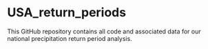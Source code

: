 # USA_return_periods
This GitHub repository contains all code and associated data for our national precipitation return period analysis.
